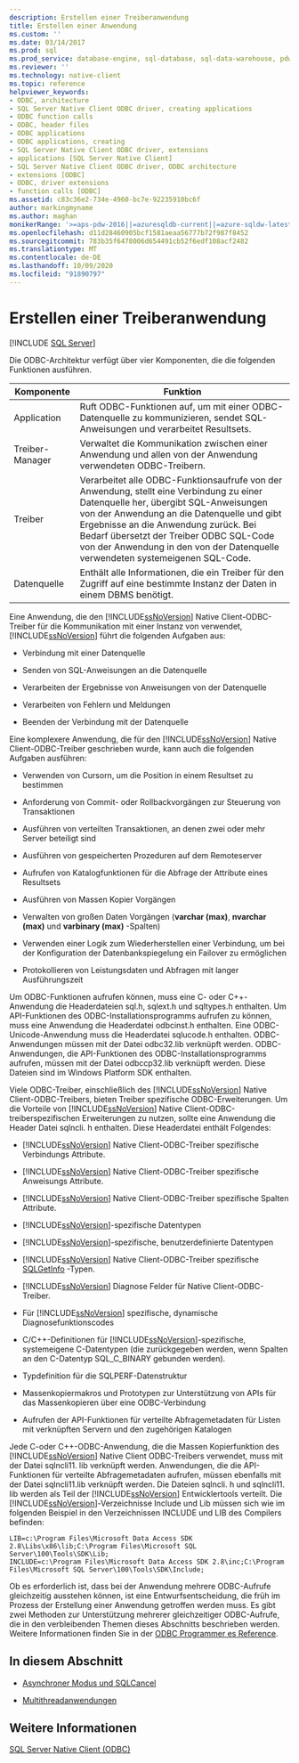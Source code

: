 ```yaml
---
description: Erstellen einer Treiberanwendung
title: Erstellen einer Anwendung
ms.custom: ''
ms.date: 03/14/2017
ms.prod: sql
ms.prod_service: database-engine, sql-database, sql-data-warehouse, pdw
ms.reviewer: ''
ms.technology: native-client
ms.topic: reference
helpviewer_keywords:
- ODBC, architecture
- SQL Server Native Client ODBC driver, creating applications
- ODBC function calls
- ODBC, header files
- ODBC applications
- ODBC applications, creating
- SQL Server Native Client ODBC driver, extensions
- applications [SQL Server Native Client]
- SQL Server Native Client ODBC driver, ODBC architecture
- extensions [ODBC]
- ODBC, driver extensions
- function calls [ODBC]
ms.assetid: c83c36e2-734e-4960-bc7e-92235910bc6f
author: markingmyname
ms.author: maghan
monikerRange: '>=aps-pdw-2016||=azuresqldb-current||=azure-sqldw-latest||>=sql-server-2016||=sqlallproducts-allversions||>=sql-server-linux-2017||=azuresqldb-mi-current'
ms.openlocfilehash: d11d28460905bcf1581aeaa56777b72f987f8452
ms.sourcegitcommit: 783b35f6478006d654491cb52f6edf108acf2482
ms.translationtype: MT
ms.contentlocale: de-DE
ms.lasthandoff: 10/09/2020
ms.locfileid: "91890797"
---
```

# <a name="creating-a-driver-application"></a>Erstellen einer Treiberanwendung
[!INCLUDE [SQL Server](../../../includes/applies-to-version/sql-asdb-asdbmi-asa-pdw.md)]

  Die ODBC-Architektur verfügt über vier Komponenten, die die folgenden Funktionen ausführen.  
  
|Komponente|Funktion|  
|---------------|--------------|  
|Application|Ruft ODBC-Funktionen auf, um mit einer ODBC-Datenquelle zu kommunizieren, sendet SQL-Anweisungen und verarbeitet Resultsets.|  
|Treiber-Manager|Verwaltet die Kommunikation zwischen einer Anwendung und allen von der Anwendung verwendeten ODBC-Treibern.|  
|Treiber|Verarbeitet alle ODBC-Funktionsaufrufe von der Anwendung, stellt eine Verbindung zu einer Datenquelle her, übergibt SQL-Anweisungen von der Anwendung an die Datenquelle und gibt Ergebnisse an die Anwendung zurück. Bei Bedarf übersetzt der Treiber ODBC SQL-Code von der Anwendung in den von der Datenquelle verwendeten systemeigenen SQL-Code.|  
|Datenquelle|Enthält alle Informationen, die ein Treiber für den Zugriff auf eine bestimmte Instanz der Daten in einem DBMS benötigt.|  
  
 Eine Anwendung, die den [!INCLUDE[ssNoVersion](../../../includes/ssnoversion-md.md)] Native Client-ODBC-Treiber für die Kommunikation mit einer Instanz von verwendet, [!INCLUDE[ssNoVersion](../../../includes/ssnoversion-md.md)] führt die folgenden Aufgaben aus:  
  
-   Verbindung mit einer Datenquelle  
  
-   Senden von SQL-Anweisungen an die Datenquelle  
  
-   Verarbeiten der Ergebnisse von Anweisungen von der Datenquelle  
  
-   Verarbeiten von Fehlern und Meldungen  
  
-   Beenden der Verbindung mit der Datenquelle  
  
 Eine komplexere Anwendung, die für den [!INCLUDE[ssNoVersion](../../../includes/ssnoversion-md.md)] Native Client-ODBC-Treiber geschrieben wurde, kann auch die folgenden Aufgaben ausführen:  
  
-   Verwenden von Cursorn, um die Position in einem Resultset zu bestimmen  
  
-   Anforderung von Commit- oder Rollbackvorgängen zur Steuerung von Transaktionen  
  
-   Ausführen von verteilten Transaktionen, an denen zwei oder mehr Server beteiligt sind  
  
-   Ausführen von gespeicherten Prozeduren auf dem Remoteserver  
  
-   Aufrufen von Katalogfunktionen für die Abfrage der Attribute eines Resultsets  
  
-   Ausführen von Massen Kopier Vorgängen  
  
-   Verwalten von großen Daten Vorgängen (**varchar (max)**, **nvarchar (max)** und **varbinary (max)** -Spalten)  
  
-   Verwenden einer Logik zum Wiederherstellen einer Verbindung, um bei der Konfiguration der Datenbankspiegelung ein Failover zu ermöglichen  
  
-   Protokollieren von Leistungsdaten und Abfragen mit langer Ausführungszeit  
  
 Um ODBC-Funktionen aufrufen können, muss eine C- oder C++-Anwendung die Headerdateien sql.h, sqlext.h und sqltypes.h enthalten. Um API-Funktionen des ODBC-Installationsprogramms aufrufen zu können, muss eine Anwendung die Headerdatei odbcinst.h enthalten. Eine ODBC-Unicode-Anwendung muss die Headerdatei sqlucode.h enthalten. ODBC-Anwendungen müssen mit der Datei odbc32.lib verknüpft werden. ODBC-Anwendungen, die API-Funktionen des ODBC-Installationsprogramms aufrufen, müssen mit der Datei odbccp32.lib verknüpft werden. Diese Dateien sind im Windows Platform SDK enthalten.  
  
 Viele ODBC-Treiber, einschließlich des [!INCLUDE[ssNoVersion](../../../includes/ssnoversion-md.md)] Native Client-ODBC-Treibers, bieten Treiber spezifische ODBC-Erweiterungen. Um die Vorteile von [!INCLUDE[ssNoVersion](../../../includes/ssnoversion-md.md)] Native Client-ODBC-treiberspezifischen Erweiterungen zu nutzen, sollte eine Anwendung die Header Datei sqlncli. h enthalten. Diese Headerdatei enthält Folgendes:  
  
-   [!INCLUDE[ssNoVersion](../../../includes/ssnoversion-md.md)] Native Client-ODBC-Treiber spezifische Verbindungs Attribute.  
  
-   [!INCLUDE[ssNoVersion](../../../includes/ssnoversion-md.md)] Native Client-ODBC-Treiber spezifische Anweisungs Attribute.  
  
-   [!INCLUDE[ssNoVersion](../../../includes/ssnoversion-md.md)] Native Client-ODBC-Treiber spezifische Spalten Attribute.  
  
-   [!INCLUDE[ssNoVersion](../../../includes/ssnoversion-md.md)]-spezifische Datentypen  
  
-   [!INCLUDE[ssNoVersion](../../../includes/ssnoversion-md.md)]-spezifische, benutzerdefinierte Datentypen  
  
-   [!INCLUDE[ssNoVersion](../../../includes/ssnoversion-md.md)] Native Client-ODBC-Treiber spezifische [SQLGetInfo](../../../relational-databases/native-client-odbc-api/sqlgetinfo.md) -Typen.  
  
-   [!INCLUDE[ssNoVersion](../../../includes/ssnoversion-md.md)] Diagnose Felder für Native Client-ODBC-Treiber.  
  
-   Für [!INCLUDE[ssNoVersion](../../../includes/ssnoversion-md.md)] spezifische, dynamische Diagnosefunktionscodes  
  
-   C/C++-Definitionen für [!INCLUDE[ssNoVersion](../../../includes/ssnoversion-md.md)]-spezifische, systemeigene C-Datentypen (die zurückgegeben werden, wenn Spalten an den C-Datentyp SQL_C_BINARY gebunden werden).  
  
-   Typdefinition für die SQLPERF-Datenstruktur  
  
-   Massenkopiermakros und Prototypen zur Unterstützung von APIs für das Massenkopieren über eine ODBC-Verbindung  
  
-   Aufrufen der API-Funktionen für verteilte Abfragemetadaten für Listen mit verknüpften Servern und den zugehörigen Katalogen  
  
 Jede C-oder C++-ODBC-Anwendung, die die Massen Kopierfunktion des [!INCLUDE[ssNoVersion](../../../includes/ssnoversion-md.md)] Native Client ODBC-Treibers verwendet, muss mit der Datei sqlncli11. lib verknüpft werden. Anwendungen, die die API-Funktionen für verteilte Abfragemetadaten aufrufen, müssen ebenfalls mit der Datei sqlncli11.lib verknüpft werden. Die Dateien sqlncli. h und sqlncli11. lib werden als Teil der [!INCLUDE[ssNoVersion](../../../includes/ssnoversion-md.md)] Entwicklertools verteilt. Die [!INCLUDE[ssNoVersion](../../../includes/ssnoversion-md.md)]-Verzeichnisse Include und Lib müssen sich wie im folgenden Beispiel in den Verzeichnissen INCLUDE und LIB des Compilers befinden:  
  
```  
LIB=c:\Program Files\Microsoft Data Access SDK 2.8\Libs\x86\lib;C:\Program Files\Microsoft SQL Server\100\Tools\SDK\Lib;  
INCLUDE=c:\Program Files\Microsoft Data Access SDK 2.8\inc;C:\Program Files\Microsoft SQL Server\100\Tools\SDK\Include;  
```  
  
 Ob es erforderlich ist, dass bei der Anwendung mehrere ODBC-Aufrufe gleichzeitig ausstehen können, ist eine Entwurfsentscheidung, die früh im Prozess der Erstellung einer Anwendung getroffen werden muss. Es gibt zwei Methoden zur Unterstützung mehrerer gleichzeitiger ODBC-Aufrufe, die in den verbleibenden Themen dieses Abschnitts beschrieben werden. Weitere Informationen finden Sie in der [ODBC Programmer es Reference](../../../odbc/reference/odbc-programmer-s-reference.md).  
  
## <a name="in-this-section"></a>In diesem Abschnitt  
  
-   [Asynchroner Modus und SQLCancel](../../../relational-databases/native-client/odbc/creating-a-driver-application-asynchronous-mode-and-sqlcancel.md)  
  
-   [Multithreadanwendungen](../../../relational-databases/native-client/odbc/creating-a-driver-application-multithreaded-applications.md)  
  
## <a name="see-also"></a>Weitere Informationen  
 [SQL Server Native Client &#40;ODBC&#41;](../../../relational-databases/native-client/odbc/sql-server-native-client-odbc.md)  
  
